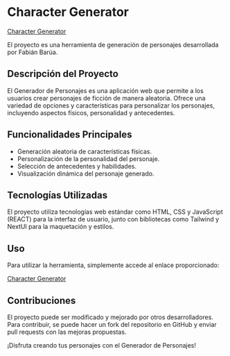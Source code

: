 # Character Generator

[Character Generator](https://fabianbarua.github.io/characterGenerator/)

El proyecto es una herramienta de generación de personajes desarrollada por Fabián Barúa.

## Descripción del Proyecto

El Generador de Personajes es una aplicación web que permite a los usuarios crear personajes de ficción de manera aleatoria. Ofrece una variedad de opciones y características para personalizar los personajes, incluyendo aspectos físicos, personalidad y antecedentes.

## Funcionalidades Principales

- Generación aleatoria de características físicas.
- Personalización de la personalidad del personaje.
- Selección de antecedentes y habilidades.
- Visualización dinámica del personaje generado.

## Tecnologías Utilizadas

El proyecto utiliza tecnologías web estándar como HTML, CSS y JavaScript (REACT) para la interfaz de usuario, junto con bibliotecas como Tailwind y NextUI para la maquetación y estilos.

## Uso

Para utilizar la herramienta, simplemente accede al enlace proporcionado:

[Character Generator](https://fabianbarua.github.io/characterGenerator/)

## Contribuciones

El proyecto puede ser modificado y mejorado por otros desarrolladores. Para contribuir, se puede hacer un fork del repositorio en GitHub y enviar pull requests con las mejoras propuestas.

¡Disfruta creando tus personajes con el Generador de Personajes!

